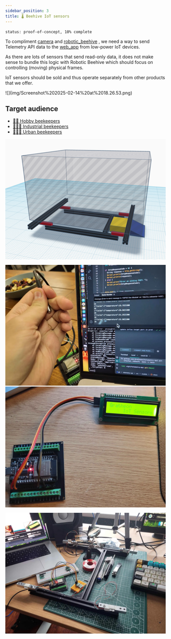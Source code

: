 ```yaml
---
sidebar_position: 3
title: 🌡️ Beehive IoT sensors
---
```

`status: proof-of-concept, 10% complete`

To compliment [camera](../camera/camera.md) and [robotic_beehive](../robotic_beehive/robotic_beehive.md) , we need a way to send Telemetry API data to the [web_app](../web_app/web_app.md) from low-power IoT devices.

As there are lots of sensors that send read-only data, it does not make sense to bundle this logic with Robotic Beehive which should focus on controlling (moving) physical frames.

IoT sensors should be sold and thus operate separately from other products that we offer.

<div style={{width:300}}>
![](img/Screenshot%202025-02-14%20at%2018.26.53.png)
</div>

## Target audience
- [🧑‍🚀 Hobby beekeepers](../clients/🧑‍🚀%20Hobby%20beekeepers.md)
- [👨🏻‍🚒 Industrial beekeepers](../clients/👨🏻‍🚒%20Industrial%20beekeepers.md)
- [👩🏼‍🏫 Urban beekeepers](../clients/👩🏼‍🏫%20Urban%20beekeepers.md)

![](../../img/Screenshot%202024-11-09%20at%2015.08.08.png)

![](../../img/20240726_000022.webp)
![](img/20250119_131627.webp)

![](img/0.jpg)